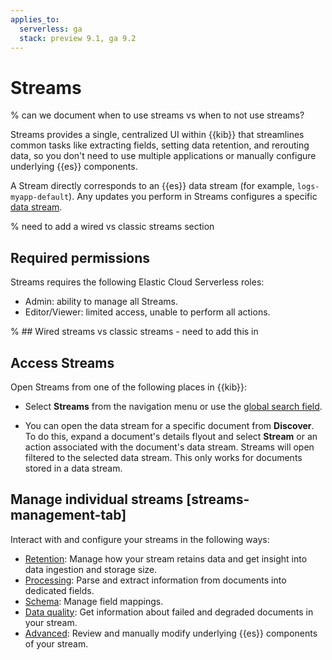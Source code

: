 ```yaml
---
applies_to:
  serverless: ga
  stack: preview 9.1, ga 9.2
---
```


# Streams
% can we document when to use streams vs when to not use streams?

Streams provides a single, centralized UI within {{kib}} that streamlines common tasks like extracting fields, setting data retention, and rerouting data, so you don't need to use multiple applications or manually configure underlying {{es}} components.

A Stream directly corresponds to an {{es}} data stream (for example, `logs-myapp-default`). Any updates you perform in Streams configures a specific [data stream](../../../manage-data/data-store/data-streams.md).

% need to add a wired vs classic streams section

## Required permissions

Streams requires the following Elastic Cloud Serverless roles:

- Admin: ability to manage all Streams.
- Editor/Viewer: limited access, unable to perform all actions.

% ## Wired streams vs classic streams - need to add this in

## Access Streams

Open Streams from one of the following places in {{kib}}:

- Select **Streams** from the navigation menu or use the [global search field](../../../explore-analyze/find-and-organize/find-apps-and-objects.md).

- You can open the data stream for a specific document from **Discover**. To do this, expand a document's details flyout and select **Stream** or an action associated with the document's data stream. Streams will open filtered to the selected data stream. This only works for documents stored in a data stream.

## Manage individual streams [streams-management-tab]

Interact with and configure your streams in the following ways:

- [Retention](./management/retention.md): Manage how your stream retains data and get insight into data ingestion and storage size.
- [Processing](./management/extract.md): Parse and extract information from documents into dedicated fields.
- [Schema](./management/schema.md): Manage field mappings.
- [Data quality](./management/data-quality.md): Get information about failed and degraded documents in your stream.
- [Advanced](./management/advanced.md): Review and manually modify underlying {{es}} components of your stream.